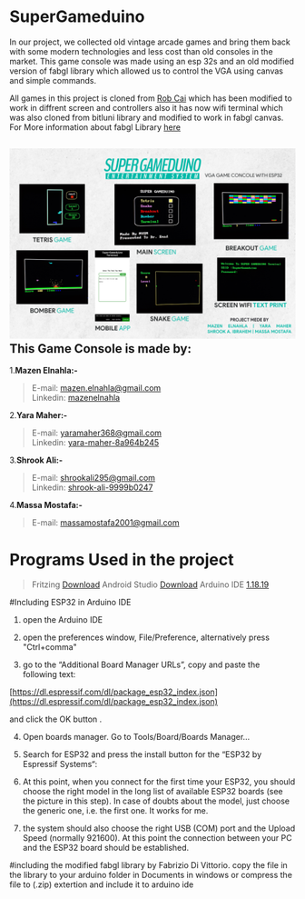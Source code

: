 # SuperGameduino
In our project, we collected old vintage arcade games and bring them back with some modern technologies and less cost than old consoles in the market. This game console was made using an esp 32s and an old modified version of fabgl library which allowed us to control the VGA using canvas and simple commands.

All games in this project is cloned from [Rob Cai](https://www.instructables.com/ESP32-VGA-Arcade-Games-and-Joystick/) which has been modified to work in diffrent screen and controllers also it has now wifi terminal which was also cloned from bitluni library and modified to work in fabgl canvas.
For More information about fabgl Library [here](http://www.fabglib.org/)

![Super Gameduino Features](/Poster.png)
This Game Console is made by:
---------------
1.**Mazen Elnahla:-**  
> E-mail: mazen.elnahla@gmail.com  
> Linkedin: [mazenelnahla](https://www.linkedin.com/in/mazenelnahla/)  

2.**Yara Maher:-**  
> E-mail: yaramaher368@gmail.com  
> Linkedin: [yara-maher-8a964b245](https://www.linkedin.com/in/yara-maher-8a964b245/)  

3.**Shrook Ali:-**  
> E-mail: shrookali295@gmail.com  
> Linkedin: [shrook-ali-9999b0247](https://www.linkedin.com/in/shrook-ali-9999b0247/) 

4.**Massa Mostafa:-**  
> E-mail: massamostafa2001@gmail.com

# Programs Used in the project
> Fritzing [Download](https://fritzing.org/download/)
> Android Studio [Download](https://developer.android.com/studio?gclid=Cj0KCQiA5NSdBhDfARIsALzs2EAlj6Quvetqtclswul9n71aMF2TtcUv1U-Cebi1ctUQs-VpFrBFUhwaAhF9EALw_wcB&gclsrc=aw.ds)
> Arduino IDE [1.18.19](https://www.arduino.cc/en/software)

#Including ESP32 in Arduino IDE
1) open the Arduino IDE

2) open the preferences window, File/Preference, alternatively press "Ctrl+comma"

3) go to the “Additional Board Manager URLs”, copy and paste the following text:

[https://dl.espressif.com/dl/package_esp32_index.json](https://dl.espressif.com/dl/package_esp32_index.json)

and click the OK button .

4) Open boards manager. Go to Tools/Board/Boards Manager…

5) Search for ESP32 and press the install button for the “ESP32 by Espressif Systems“:

6) At this point, when you connect for the first time your ESP32, you should choose the right model in the long list of available ESP32 boards (see the picture in this step). In case of doubts about the model, just choose the generic one, i.e. the first one. It works for me.

7) the system should also choose the right USB (COM) port and the Upload Speed (normally 921600). At this point the connection between your PC and the ESP32 board should be established.

#including the modified fabgl library by Fabrizio Di Vittorio.
copy the file in the library to your arduino folder in Documents in windows or compress the file to (.zip) extertion and include it to arduino ide

